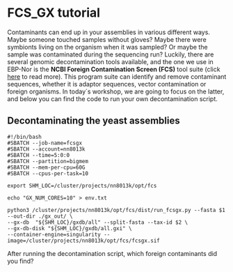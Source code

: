 # FCS_GX tutorial

Contaminants can end up in your assemblies in various different ways. Maybe someone touched samples without gloves? Maybe there were symbionts living on the organism when it was sampled? Or maybe the sample was contaminated during the sequencing run? Luckily, there are several genomic decontamination tools available, and the one we use in EBP-Nor is the **NCBI Foreign Contamination Screen (FCS)** tool suite (click [here](https://github.com/ncbi/fcs) to read more). This program suite can identify and remove contaminant sequences, whether it is adaptor sequences, vector contamination or foreign organisms. In today´s workshop, we are going to focus on the latter, and below you can find the code to run your own decontamination script. 

## Decontaminating the yeast assemblies

```
#!/bin/bash
#SBATCH --job-name=fcsgx
#SBATCH --account=nn8013k
#SBATCH --time=5:0:0
#SBATCH --partition=bigmem
#SBATCH --mem-per-cpu=60G 
#SBATCH --cpus-per-task=10

export SHM_LOC=/cluster/projects/nn8013k/opt/fcs

echo "GX_NUM_CORES=10" > env.txt

python3 /cluster/projects/nn8013k/opt/fcs/dist/run_fcsgx.py --fasta $1 --out-dir ./gx_out/ \
--gx-db  "${SHM_LOC}/gxdb/all" --split-fasta --tax-id $2 \
--gx-db-disk "${SHM_LOC}/gxdb/all.gxi" \
--container-engine=singularity --image=/cluster/projects/nn8013k/opt/fcs/fcsgx.sif
```


After running the decontamination script, which foreign contaminants did you find?